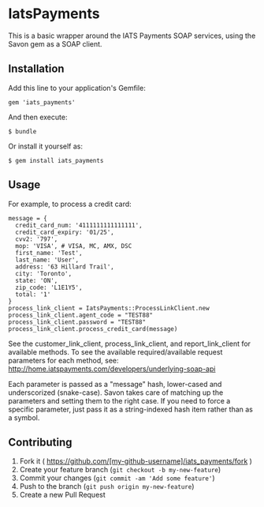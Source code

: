 # IatsPayments

This is a basic wrapper around the IATS Payments SOAP services, using the Savon gem as a SOAP client.

## Installation

Add this line to your application's Gemfile:

    gem 'iats_payments'

And then execute:

    $ bundle

Or install it yourself as:

    $ gem install iats_payments

## Usage

For example, to process a credit card:

```
message = {
  credit_card_num: '4111111111111111',
  credit_card_expiry: '01/25',
  cvv2: '797',
  mop: 'VISA', # VISA, MC, AMX, DSC
  first_name: 'Test',
  last_name: 'User',
  address: '63 Hillard Trail',
  city: 'Toronto',
  state: 'ON',
  zip_code: 'L1E1Y5',
  total: '1'
}
process_link_client = IatsPayments::ProcessLinkClient.new
process_link_client.agent_code = "TEST88"
process_link_client.password = "TEST88"
process_link_client.process_credit_card(message)
```

See the customer_link_client, process_link_client, and report_link_client for available methods. To see the available required/available request parameters for each method, see: http://home.iatspayments.com/developers/underlying-soap-api

Each parameter is passed as a "message" hash, lower-cased and underscorized (snake-case). Savon takes care of matching up the parameters and setting them to the right case. If you need to force a specific parameter, just pass it as a string-indexed hash item rather than as a symbol.


## Contributing

1. Fork it ( https://github.com/[my-github-username]/iats_payments/fork )
2. Create your feature branch (`git checkout -b my-new-feature`)
3. Commit your changes (`git commit -am 'Add some feature'`)
4. Push to the branch (`git push origin my-new-feature`)
5. Create a new Pull Request
